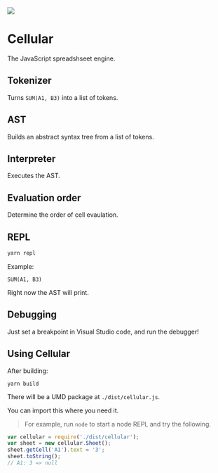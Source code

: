 
<img src="https://rawgit.com/lancefisher/cellular/master/images/svg/cellular-logo.svg">

Cellular
=========

The JavaScript spreadshseet engine.

## Tokenizer

Turns `SUM(A1, B3)` into a list of tokens.

## AST

Builds an abstract syntax tree from a list of tokens.

## Interpreter

Executes the AST.

## Evaluation order

Determine the order of cell evaulation.

## REPL

```bash
yarn repl
```

Example:

```
SUM(A1, B3)
```

Right now the AST will print.

## Debugging

Just set a breakpoint in Visual Studio code, and run the debugger!

## Using Cellular

After building:

```
yarn build
```

There will be a UMD package at `./dist/cellular.js`.


You can import this where you need it.

>For example, run `node` to start a node REPL and try the following.

```JavaScript
var cellular = require('./dist/cellular');
var sheet = new cellular.Sheet();
sheet.getCell('A1').text = '3';
sheet.toString();
// A1: 3 => null
```
